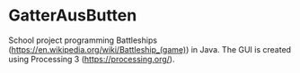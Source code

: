 # GatterAusButten
School project programming Battleships (https://en.wikipedia.org/wiki/Battleship_(game)) in Java. The GUI is created using Processing 3 (https://processing.org/).
